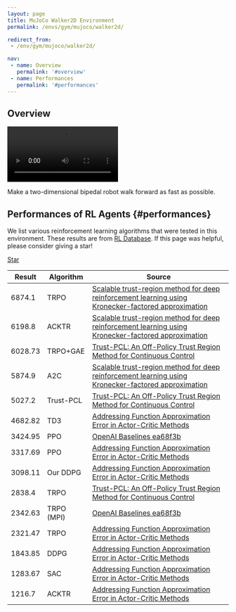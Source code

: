 ```yaml
---
layout: page
title: MuJoCo Walker2D Environment
permalink: /envs/gym/mujoco/walker2d/

redirect_from:
 - /env/gym/mujoco/walker2d/

nav:
 - name: Overview
   permalink: '#overview'
 - name: Performances
   permalink: '#performances'
---
```



## Overview

<video style="max-width: 50%" autoplay loop mute controls>
    <source src='{{ "assets/_pages/envs/gym/mujoco/Walker2d.mp4" | absolute_url }}' >
</video>

Make a two-dimensional bipedal robot walk forward as fast as possible.

## Performances of RL Agents {#performances}

We list various reinforcement learning algorithms that were tested in this environment. These results are from [RL Database](https://github.com/seungjaeryanlee/rldb). If this page was helpful, please consider giving a star!

<!-- Place this tag where you want the button to render. -->
<a class="github-button" href="https://github.com/seungjaeryanlee/rldb" data-icon="octicon-star" data-size="large" data-show-count="true" aria-label="Star seungjaeryanlee/rldb on GitHub">Star</a>
<!-- Place this tag in your head or just before your close body tag. -->
<script async defer src="https://buttons.github.io/buttons.js"></script>

| Result | Algorithm | Source |
|--------|-----------|--------|
| 6874.1 | TRPO | [Scalable trust-region method for deep reinforcement learning using Kronecker-factored approximation](https://arxiv.org/abs/1708.05144) |
| 6198.8 | ACKTR | [Scalable trust-region method for deep reinforcement learning using Kronecker-factored approximation](https://arxiv.org/abs/1708.05144) |
| 6028.73 | TRPO+GAE | [Trust-PCL: An Off-Policy Trust Region Method for Continuous Control](https://arxiv.org/abs/1707.01891) |
| 5874.9 | A2C | [Scalable trust-region method for deep reinforcement learning using Kronecker-factored approximation](https://arxiv.org/abs/1708.05144) |
| 5027.2 | Trust-PCL | [Trust-PCL: An Off-Policy Trust Region Method for Continuous Control](https://arxiv.org/abs/1707.01891) |
| 4682.82 | TD3 | [Addressing Function Approximation Error in Actor-Critic Methods](https://arxiv.org/abs/1802.09477) |
| 3424.95 | PPO | [OpenAI Baselines ea68f3b](https://github.com/openai/baselines) |
| 3317.69 | PPO | [Addressing Function Approximation Error in Actor-Critic Methods](https://arxiv.org/abs/1802.09477) |
| 3098.11 | Our DDPG | [Addressing Function Approximation Error in Actor-Critic Methods](https://arxiv.org/abs/1802.09477) |
| 2838.4 | TRPO | [Trust-PCL: An Off-Policy Trust Region Method for Continuous Control](https://arxiv.org/abs/1707.01891) |
| 2342.63 | TRPO (MPI) | [OpenAI Baselines ea68f3b](https://github.com/openai/baselines) |
| 2321.47 | TRPO | [Addressing Function Approximation Error in Actor-Critic Methods](https://arxiv.org/abs/1802.09477) |
| 1843.85 | DDPG | [Addressing Function Approximation Error in Actor-Critic Methods](https://arxiv.org/abs/1802.09477) |
| 1283.67 | SAC | [Addressing Function Approximation Error in Actor-Critic Methods](https://arxiv.org/abs/1802.09477) |
| 1216.7 | ACKTR | [Addressing Function Approximation Error in Actor-Critic Methods](https://arxiv.org/abs/1802.09477) |

